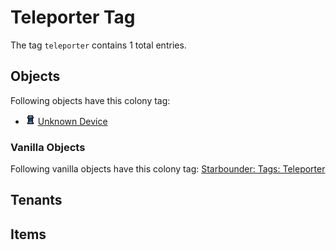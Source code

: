 # Teleporter Tag

The tag `teleporter` contains 1 total entries.

## Objects

Following objects have this colony tag:

- <img src="https://raw.githubusercontent.com/Ceterai/Enternia/main/objects/alta/lab/backdoor/icon.png" alt="Unknown Device icon" loading="lazy" width="auto" height="16px"/> [Unknown Device](https://ceterai.github.io/MyEnternia/Wiki/UnknownDevice)

### Vanilla Objects

Following vanilla objects have this colony tag: [Starbounder: Tags: Teleporter](https://starbounder.org/Tag:Teleporter)

## Tenants

## Items
